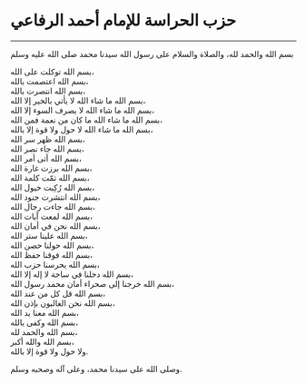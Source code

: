 # حزب الحراسة للإمام أحمد الرفاعي
----------------

بسم الله والحمد لله، والصلاة والسلام على رسول الله سيدنا محمد صلى الله عليه وسلم

بسم الله توكلت على الله،  
بسم الله اعتصمت بالله،  
بسم الله انتصرت بالله،  
بسم الله ما شاء الله لا يأتي بالخير إلا الله،  
بسم الله ما شاء الله لا يصرف السوء إلا الله،  
بسم الله ما شاء الله ما كان من نعمة فمن الله،  
بسم الله ما شاء الله لا حول ولا قوة إلا بالله،  
بسم الله ظهر سر الله،  
بسم الله جاء نصر الله،  
بسم الله أتى أمر الله،  
بسم الله برزت غارة الله،  
بسم الله تمّت كلمة الله،  
بسم الله رُكِبت خيول الله،  
بسم الله انتشرت جنود الله،  
بسم الله جاءت رجال الله،  
بسم الله لمعت آيات الله،  
بسم الله نحن في أمان الله،  
بسم الله علينا ستر الله،  
بسم الله حولنا حصن الله،  
بسم الله فوقنا حفظ الله،  
بسم الله يحرسنا حزب الله،  
بسم الله دخلنا في ساحة لا إله إلا الله،  
بسم الله خرجنا إلى صحراء أمان محمد رسول الله،  
بسم الله قل كل من عند الله،  
بسم الله نحن الغالبون بإذن الله،  
بسم الله معنا يد الله،  
بسم الله وكفى بالله،  
بسم الله والحمد لله،  
بسم الله والله أكبر،  
ولا حول ولا قوة إلا بالله.

وصلى الله على سيدنا محمد، وعلى آله وصحبه وسلم.
